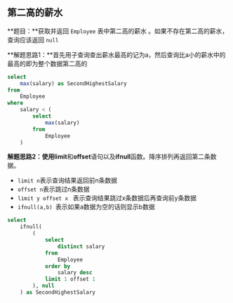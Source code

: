 ## 第二高的薪水

**题目：**获取并返回 `Employee` 表中第二高的薪水 。如果不存在第二高的薪水，查询应该返回 `null` 

**解题思路1：**首先用子查询查出薪水最高的记为a，然后查询比a小的薪水中的最高的即为整个数据第二高的

```sql
select
    max(salary) as SecondHighestSalary
from
    Employee
where
    salary < (
        select
            max(salary)
        from
            Employee
    )
```

**解题思路2：**使用**limit**和**offset**语句以及**ifnull**函数。降序排列再返回第二条数据。

- `limit n`表示查询结果返回前n条数据
- `offset n`表示跳过n条数据
- `limit y offset x ` 表示查询结果跳过x条数据后再查询前y条数据
- `ifnull(a,b) `表示如果a数据为空的话则显示b数据

```sql
select
    ifnull(
        (
            select
                distinct salary
            from
                Employee
            order by
                salary desc
            limit 1 offset 1
        ), null
    ) as SecondHighestSalary
```



